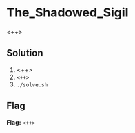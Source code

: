 # The_Shadowed_Sigil
*<++>*

## Solution
1. <++>
2. `<++>`
3. `./solve.sh`


## Flag
**Flag:** `<++>`
